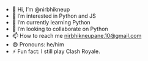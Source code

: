 - 👋 Hi, I’m @nirbhikneup
- 👀 I’m interested in Python and JS
- 🌱 I’m currently learning Python
- 💞️ I’m looking to collaborate on Python
- 📫 How to reach me nirbhikneupane.10@gmail.com
- 😄 Pronouns: he/him
- ⚡ Fun fact: I still play Clash Royale.

<!---
nirbhikneup/nirbhikneup is a ✨ special ✨ repository because its `README.md` (this file) appears on your GitHub profile.
You can click the Preview link to take a look at your changes.
--->
